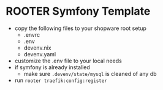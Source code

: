 # ROOTER Symfony Template

- copy the following files to your shopware root setup
  - .envrc
  - .env
  - devenv.nix
  - devenv.yaml
- customize the .env file to your local needs
- if symfony is already installed
  - make sure `.devenv/state/mysql` is cleaned of any db
- run `rooter traefik:config:register`
